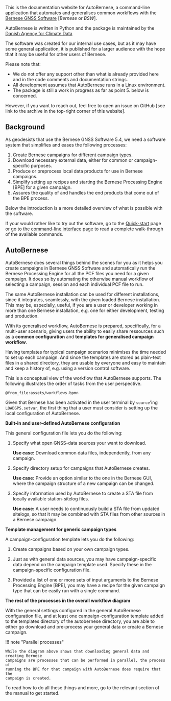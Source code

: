 
This is the documentation website for AutoBernese, a command-line application
that automates and generalises common workflows with the [Bernese GNSS
Software](http://www.bernese.unibe.ch/) [*Bernese* or *BSW*].

AutoBernese is written in Python and the package is maintained by the [Danish
Agency for Climate Data](https://eng.kds.dk/)

The software was created for our internal use cases, but as it may have some
general application, it is published for a larger audience with the hope that it
may be useful for other users of Bernese.

Please note that:

*   We do not offer any support other than what is already provided here and in
    the code comments and documentation strings.
*   All development assumes that AutoBernese runs in a Linux environment.
*   The package is still a work in progress as far as point 5. below is concerned.

However, if you want to reach out, feel free to open an issue on GitHub [see
link to the archive in the top-right corner of this website].


## Background

As geodesists that use the Bernese GNSS Software 5.4, we need a software system
that simplifies and eases the following processes:

1.  Create Bernese campaigns for different campaign types.
2.  Download necessary external data, either for common or campaign-specific
    purposes.
3.  Produce or preprocess local data products for use in Bernese campaigns.
4.  Simplify setting up recipes and starting the Bernese Processing Engine [BPE]
    for a given campaign.
5.  Assures the quality of and handles the end products that come out of the BPE
    process.

Below the introduction is a more detailed overview of what is possible with the
software.

If your would rather like to try out the software, go to the
[Quick-start](manual/quick-start.md) page or go to the [command-line
interface](manual/command-reference.md) page to read a complete walk-through of
the available commands.


## AutoBernese

AutoBernese does several things behind the scenes for you as it helps you create
campaigns in Bernese GNSS Software and automatically run the Bernese Processing
Engine for all the PCF files you need for a given campaign. It does so by
automating the otherwise manual workflow of selecting a campaign, session and
each individual PCF file to run.

The same AutoBernese installation can be used for different installations, since
it integrates, seamlessly, with the given loaded Bernese installation. This may
be, especially, useful, if you are a user or developer working in more than one
Bernese installation, e.g. one for either development, testing and production.

With its generalised workflow, AutoBernese is prepared, specifically, for a
multi-user scenario, giving users the ability to easily share ressources such as
a **common configuration** and **templates for generalised campaign workflow**.

Having templates for typical campaign scenarios minimises the time needed to set
up each campaign. And since the templates are stored as plain-text files in a
shared directory, they are usable by everyone and easy to maintain and keep a
history of, e.g. using a version control software.

<!-- Below is a more general view of the overall workflow of AutoBernese with some
key concepts introduced. -->

This is a conceptual view of the workflow that AutoBernese supports. The
following illustrates the order of tasks from the user perspective.

```kroki-bpmn
@from_file:assets/workflows.bpmn
```

Given that Bernese has been activated in the user terminal by `source`'ing
`LOADGPS.setvar`, the first thing that a user must consider is setting up the
local configuration of AutoBernese.

**Built-in and user-defined AutoBernese configuration**

This general configuration file lets you do the following:

1.  Specify what open GNSS-data sources your want to download.

    **Use case:** Download common data files, independently, from any campaign.

2.  Specify directory setup for campaigns that AutoBernese creates.

    **Use case:** Provide an option similar to the one in the Bernese GUI, where
    the campaign structure of a new campaign can be changed.

3.  Specify information used by AutoBernese to create a STA file from locally
    available station-sitelog files.

    **Use case:** A user needs to continuously build a STA file from updated
    sitelogs, so that it may be combined with STA files from other sources in a
    Bernese campaign.



**Template management for generic campaign types**

A campaign-configuration template lets you do the following:

1.  Create campaigns based on your own campaign types.

2.  Just as with general data sources, you may have campaign-specific data
    depend on the campaign template used. Specify these in the campaign-specific
    configuration file.

3.  Provided a list of one or more sets of input arguments to the Bernese
    Processing Engine [BPE], you may have a recipe for the given campaign type that
    can be easily run with a single command.


**The rest of the processes in the overall workflow diagram**

With the general settings configured in the general AutoBernese configuration
file, and at least one campaign-configuration template added to the templates
directory of the autobernese directory, you are able to either go download and
pre-process your general data or create a Bernese campaign.

!!! note "Parallel processes"

    While the diagram above shows that downloading general data and creating Bernese
    campaigns are processes that can be performed in parallel, the process of
    running the BPE for that campaign with AutoBernese does require that the
    campaign is created.

To read how to do all these things and more, go to the relevant section of the
manual to get started.

